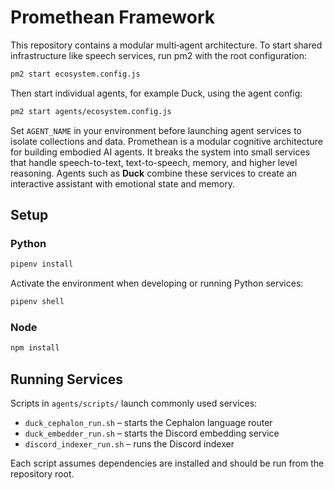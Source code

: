 # Promethean Framework

This repository contains a modular multi‑agent architecture. To start shared infrastructure like speech services, run pm2 with the root configuration:

```bash
pm2 start ecosystem.config.js
```

Then start individual agents, for example Duck, using the agent config:

```bash
pm2 start agents/ecosystem.config.js
```

Set `AGENT_NAME` in your environment before launching agent services to isolate collections and data.
Promethean is a modular cognitive architecture for building embodied AI agents. It breaks the system into small services that handle speech-to-text, text-to-speech, memory, and higher level reasoning. Agents such as **Duck** combine these services to create an interactive assistant with emotional state and memory.

## Setup

### Python

```bash
pipenv install
```

Activate the environment when developing or running Python services:

```bash
pipenv shell
```

### Node

```bash
npm install
```

## Running Services

Scripts in `agents/scripts/` launch commonly used services:

- `duck_cephalon_run.sh` – starts the Cephalon language router
- `duck_embedder_run.sh` – starts the Discord embedding service
- `discord_indexer_run.sh` – runs the Discord indexer

Each script assumes dependencies are installed and should be run from the repository root.
